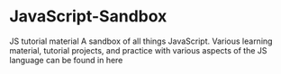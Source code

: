 # JavaScript-Sandbox
JS tutorial material
A sandbox of all things JavaScript. Various learning material, tutorial projects, and practice with various aspects of the JS language can be found in here
